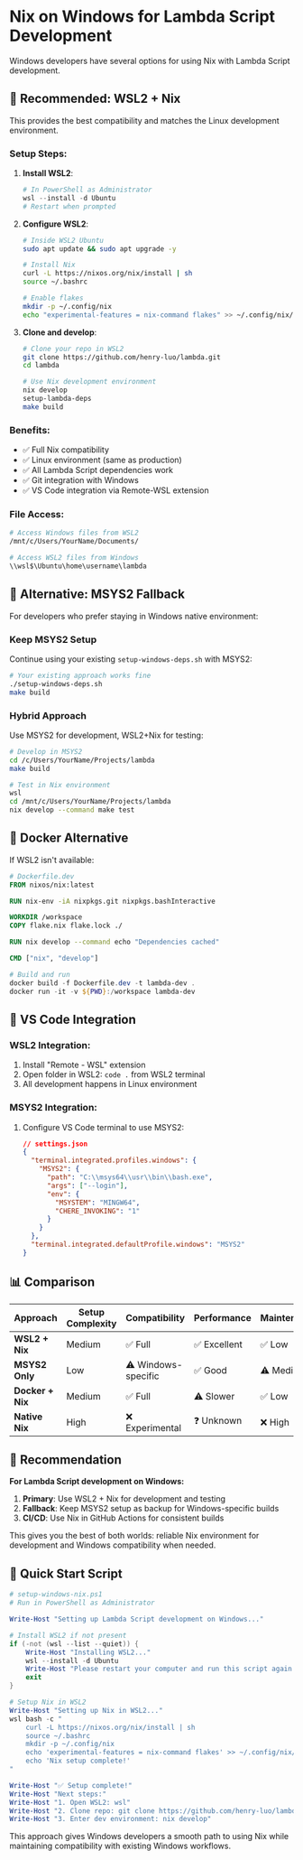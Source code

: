 # Nix on Windows for Lambda Script Development

Windows developers have several options for using Nix with Lambda Script development.

## 🎯 Recommended: WSL2 + Nix

This provides the best compatibility and matches the Linux development environment.

### Setup Steps:

1. **Install WSL2**:
   ```powershell
   # In PowerShell as Administrator
   wsl --install -d Ubuntu
   # Restart when prompted
   ```

2. **Configure WSL2**:
   ```bash
   # Inside WSL2 Ubuntu
   sudo apt update && sudo apt upgrade -y
   
   # Install Nix
   curl -L https://nixos.org/nix/install | sh
   source ~/.bashrc
   
   # Enable flakes
   mkdir -p ~/.config/nix
   echo "experimental-features = nix-command flakes" >> ~/.config/nix/nix.conf
   ```

3. **Clone and develop**:
   ```bash
   # Clone your repo in WSL2
   git clone https://github.com/henry-luo/lambda.git
   cd lambda
   
   # Use Nix development environment
   nix develop
   setup-lambda-deps
   make build
   ```

### Benefits:
- ✅ Full Nix compatibility
- ✅ Linux environment (same as production)
- ✅ All Lambda Script dependencies work
- ✅ Git integration with Windows
- ✅ VS Code integration via Remote-WSL extension

### File Access:
```bash
# Access Windows files from WSL2
/mnt/c/Users/YourName/Documents/

# Access WSL2 files from Windows
\\wsl$\Ubuntu\home\username\lambda
```

## 🔄 Alternative: MSYS2 Fallback

For developers who prefer staying in Windows native environment:

### Keep MSYS2 Setup
Continue using your existing `setup-windows-deps.sh` with MSYS2:

```bash
# Your existing approach works fine
./setup-windows-deps.sh
make build
```

### Hybrid Approach
Use MSYS2 for development, WSL2+Nix for testing:

```bash
# Develop in MSYS2
cd /c/Users/YourName/Projects/lambda
make build

# Test in Nix environment
wsl
cd /mnt/c/Users/YourName/Projects/lambda
nix develop --command make test
```

## 🐳 Docker Alternative

If WSL2 isn't available:

```dockerfile
# Dockerfile.dev
FROM nixos/nix:latest

RUN nix-env -iA nixpkgs.git nixpkgs.bashInteractive

WORKDIR /workspace
COPY flake.nix flake.lock ./

RUN nix develop --command echo "Dependencies cached"

CMD ["nix", "develop"]
```

```powershell
# Build and run
docker build -f Dockerfile.dev -t lambda-dev .
docker run -it -v ${PWD}:/workspace lambda-dev
```

## 🔧 VS Code Integration

### WSL2 Integration:
1. Install "Remote - WSL" extension
2. Open folder in WSL2: `code .` from WSL2 terminal
3. All development happens in Linux environment

### MSYS2 Integration:
1. Configure VS Code terminal to use MSYS2:
   ```json
   // settings.json
   {
     "terminal.integrated.profiles.windows": {
       "MSYS2": {
         "path": "C:\\msys64\\usr\\bin\\bash.exe",
         "args": ["--login"],
         "env": {
           "MSYSTEM": "MINGW64",
           "CHERE_INVOKING": "1"
         }
       }
     },
     "terminal.integrated.defaultProfile.windows": "MSYS2"
   }
   ```

## 📊 Comparison

| Approach | Setup Complexity | Compatibility | Performance | Maintenance |
|----------|------------------|---------------|-------------|-------------|
| **WSL2 + Nix** | Medium | ✅ Full | ✅ Excellent | ✅ Low |
| **MSYS2 Only** | Low | ⚠️ Windows-specific | ✅ Good | ⚠️ Medium |
| **Docker + Nix** | Medium | ✅ Full | ⚠️ Slower | ✅ Low |
| **Native Nix** | High | ❌ Experimental | ❓ Unknown | ❌ High |

## 🎯 Recommendation

**For Lambda Script development on Windows:**

1. **Primary**: Use WSL2 + Nix for development and testing
2. **Fallback**: Keep MSYS2 setup as backup for Windows-specific builds
3. **CI/CD**: Use Nix in GitHub Actions for consistent builds

This gives you the best of both worlds: reliable Nix environment for development and Windows compatibility when needed.

## 🚀 Quick Start Script

```powershell
# setup-windows-nix.ps1
# Run in PowerShell as Administrator

Write-Host "Setting up Lambda Script development on Windows..."

# Install WSL2 if not present
if (-not (wsl --list --quiet)) {
    Write-Host "Installing WSL2..."
    wsl --install -d Ubuntu
    Write-Host "Please restart your computer and run this script again."
    exit
}

# Setup Nix in WSL2
Write-Host "Setting up Nix in WSL2..."
wsl bash -c "
    curl -L https://nixos.org/nix/install | sh
    source ~/.bashrc
    mkdir -p ~/.config/nix
    echo 'experimental-features = nix-command flakes' >> ~/.config/nix/nix.conf
    echo 'Nix setup complete!'
"

Write-Host "✅ Setup complete!"
Write-Host "Next steps:"
Write-Host "1. Open WSL2: wsl"
Write-Host "2. Clone repo: git clone https://github.com/henry-luo/lambda.git"
Write-Host "3. Enter dev environment: nix develop"
```

This approach gives Windows developers a smooth path to using Nix while maintaining compatibility with existing Windows workflows.